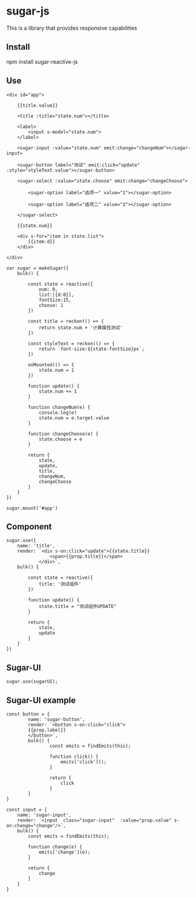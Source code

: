 # sugar-js

This is a library that provides responsive capabilities

## Install

npm install sugar-reactive-js

## Use

    <div id="app">

        {{title.value}}

        <title :title="state.num"></title>

        <label>
            <input s-model="state.num">
        </label>
    
        <sugar-input :value="state.num" emit:change="changeNum"></sugar-input>

        <sugar-button label="测试" emit:click="update" :style="styleText.value"></sugar-button>        

        <sugar-select :value="state.choose" emit:change="changeChoose">

            <sugar-option label="选项一" value="1"></sugar-option>
    
            <sugar-option label="选项二" value="2"></sugar-option>

        </sugar-select>

        {{state.num}}
    
        <div s-for="item in state.list">
            {{item.d}}
        </div>

    </div>

    var sugar = makeSugar({
        bulk() {

            const state = reactive({
                num: 0,
                list:[{d:0}],
                fontSize:15,
                choose: 1
            })
            
            const title = reckon(() => {
                return state.num + '计算属性测试'
            })

            const styleText = reckon(() => {
                return `font-size:${state.fontSize}px`;
            })

            onMounted(() => {
                state.num = 1
            })

            function update() {
                state.num += 1
            }

            function changeNum(e) {
                console.log(e)
                state.num = e.target.value
            }

            function changeChoose(e) {
                state.choose = e
            }

            return {
                state,
                update,
                title,
                changeNum,
                changeChoose
            }
        }
    })

    sugar.mount('#app')

## Component

    sugar.use({
        name: 'title',
        render: `<div s-on:click="update">{{state.title}}
                    <span>{{prop.title}}</span>
                </div>`,
        bulk() {

            const state = reactive({
                title: '测试组件'
            })

            function update() {
                state.title = "测试组件UPDATE"
            }

            return {
                state,
                update
            }
        }
    })

## Sugar-UI

    sugar.use(sugarUI);

## Sugar-UI example

    const button = {
            name: 'sugar-button',
            render: `<button s-on:click="click">
            {{prop.label}}
            </button>`,
            bulk() {
                    const emits = findEmits(this);
            
                    function click() {
                        emits['click']();
                    }
            
                    return {
                        click
                    }
            }
    }

    const input = {
        name: 'sugar-input',
        render: `<input  class="sugar-input"  :value="prop.value" s-on:change="change"/>`,
        bulk() {
            const emits = findEmits(this);
    
            function change(e) {
                emits['change'](e);
            }
    
            return {
                change
            }
        }
    }
